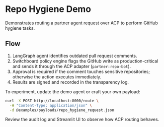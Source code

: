 # Repo Hygiene Demo

Demonstrates routing a partner agent request over ACP to perform GitHub hygiene tasks.

## Flow

1. LangGraph agent identifies outdated pull request comments.
2. Switchboard policy engine flags the GitHub write as production-critical and sends it through the ACP adapter (`partner:repo-bot`).
3. Approval is required if the comment touches sensitive repositories; otherwise the action executes immediately.
4. Results are signed and recorded in the transparency log.

To experiment, update the demo agent or craft your own payload:

```bash
curl -X POST http://localhost:8000/route \
  -H "Content-Type: application/json" \
  -d @examples/payloads/repo_hygiene_request.json
```

Review the audit log and Streamlit UI to observe how ACP routing behaves.
